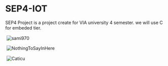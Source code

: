 # SEP4-IOT

SEP4 Project is a project create for VIA university 4 semester.
we will use C for embeded tier.



  
  </a> </p>

<p>&nbsp;<img align="center" src="https://github-readme-stats.vercel.app/api?username=sami970&show_icons=true&locale=en&theme=radical" alt="sami970" /></p>
<p>&nbsp;<img align="center" src="https://github-readme-stats.vercel.app/api?username=NothingToSayInHere&show_icons=true&locale=en&theme=radical" alt="NothingToSayInHere" /></p>
<p>&nbsp;<img align="center" src="https://github-readme-stats.vercel.app/api?username=Caticu&show_icons=true&locale=en&theme=radical" alt="Caticu" /></p>
